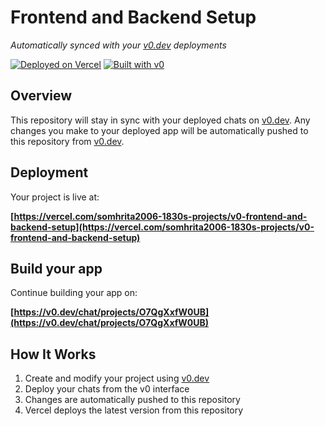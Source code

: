 # Frontend and Backend Setup

*Automatically synced with your [v0.dev](https://v0.dev) deployments*

[![Deployed on Vercel](https://img.shields.io/badge/Deployed%20on-Vercel-black?style=for-the-badge&logo=vercel)](https://vercel.com/somhrita2006-1830s-projects/v0-frontend-and-backend-setup)
[![Built with v0](https://img.shields.io/badge/Built%20with-v0.dev-black?style=for-the-badge)](https://v0.dev/chat/projects/O7QgXxfW0UB)

## Overview

This repository will stay in sync with your deployed chats on [v0.dev](https://v0.dev).
Any changes you make to your deployed app will be automatically pushed to this repository from [v0.dev](https://v0.dev).

## Deployment

Your project is live at:

**[https://vercel.com/somhrita2006-1830s-projects/v0-frontend-and-backend-setup](https://vercel.com/somhrita2006-1830s-projects/v0-frontend-and-backend-setup)**

## Build your app

Continue building your app on:

**[https://v0.dev/chat/projects/O7QgXxfW0UB](https://v0.dev/chat/projects/O7QgXxfW0UB)**

## How It Works

1. Create and modify your project using [v0.dev](https://v0.dev)
2. Deploy your chats from the v0 interface
3. Changes are automatically pushed to this repository
4. Vercel deploys the latest version from this repository
